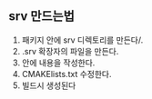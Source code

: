 ## srv 만드는법
1. 패키지 안에 srv 디렉토리를 만든다/.
2. .srv 확장자의 파일을 만든다.
3. 안에 내용을 작성한다.
4. CMAKElists.txt 수정한다.
5. 빌드시 생성된다

